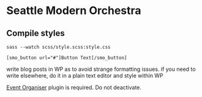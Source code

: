 # Seattle Modern Orchestra

## Compile styles

`sass --watch scss/style.scss:style.css`

`[smo_button url="#"]Button Text[/smo_button]`

write blog posts in WP as to avoid strange formatting issues.
if you need to write elsewhere, do it in a plain text editor and style within WP

[Event Organiser](https://wordpress.org/plugins/event-organiser/) plugin is required. Do not deactivate.

